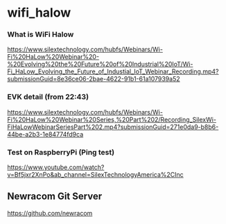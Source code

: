 # wifi_halow

### What is WiFi Halow
https://www.silextechnology.com/hubfs/Webinars/Wi-Fi%20HaLow%20Webinar%20-%20Evolving%20the%20Future%20of%20Industrial%20IoT/Wi-Fi_HaLow_Evolving_the_Future_of_Industial_IoT_Webinar_Recording.mp4?submissionGuid=8e36ce06-2bae-4622-91b1-61a107939a52

### EVK detail (from 22:43)
https://www.silextechnology.com/hubfs/Webinars/Wi-Fi%20HaLow%20Webinar%20Series,%20Part%202/Recording_SilexWi-FiHaLowWebinarSeriesPart%202.mp4?submissionGuid=271e0da9-b8b6-44be-a2b3-1e84774fd9ca

### Test on RaspberryPi (Ping test) 
https://www.youtube.com/watch?v=Bf5jxr2XnPo&ab_channel=SilexTechnologyAmerica%2CInc


## Newracom Git Server
https://github.com/newracom

